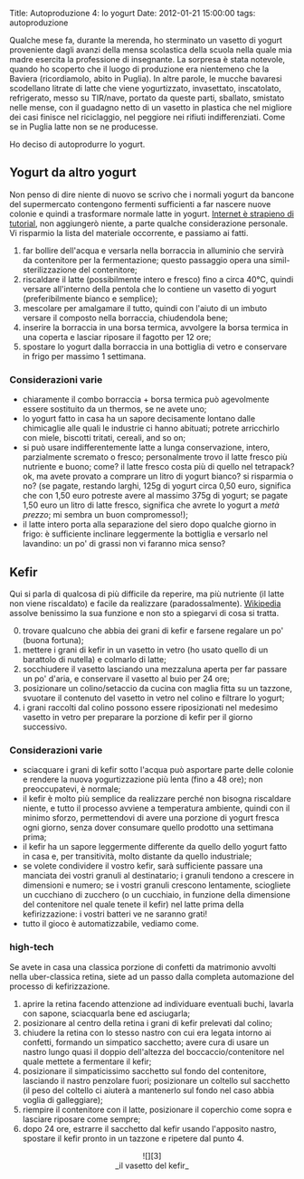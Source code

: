 Title: Autoproduzione 4: lo yogurt
Date:  2012-01-21 15:00:00
tags: autoproduzione

Qualche mese fa, durante la merenda, ho sterminato un vasetto di yogurt proveniente dagli avanzi della mensa scolastica della scuola nella quale mia madre esercita la professione di insegnante. La sorpresa è stata notevole, quando ho scoperto che il luogo di produzione era nientemeno che la Baviera (ricordiamolo, abito in Puglia). In altre parole, le mucche bavaresi scodellano litrate di latte che viene yogurtizzato, invasettato, inscatolato, refrigerato, messo su TIR/nave, portato da queste parti, sballato, smistato nelle mense, con il guadagno netto di un vasetto in plastica che nel migliore dei casi finisce nel riciclaggio, nel peggiore nei rifiuti indifferenziati. Come se in Puglia latte non se ne producesse.

Ho deciso di autoprodurre lo yogurt.

## Yogurt da altro yogurt ##

Non penso di dire niente di nuovo se scrivo che i normali yogurt da bancone del supermercato contengono fermenti sufficienti a far nascere nuove colonie e quindi a trasformare normale latte in yogurt. [Internet è strapieno di tutorial][2], non aggiungerò niente, a parte qualche considerazione personale. Vi risparmio la lista del materiale occorrente, e passiamo ai fatti.

1. far bollire dell'acqua e versarla nella borraccia in alluminio che servirà da contenitore per la fermentazione; questo passaggio opera una simil-sterilizzazione del contenitore;
2. riscaldare il latte (possibilmente intero e fresco) fino a circa 40°C, quindi versare all'interno della pentola che lo contiene un vasetto di yogurt (preferibilmente bianco e semplice);
3. mescolare per amalgamare il tutto, quindi con l'aiuto di un imbuto versare il composto nella borraccia, chiudendola bene;
4. inserire la borraccia in una borsa termica, avvolgere la borsa termica in una coperta e lasciar riposare il fagotto per 12 ore;
5. spostare lo yogurt dalla borraccia in una bottiglia di vetro e conservare in frigo per massimo 1 settimana.

### Considerazioni varie ###
* chiaramente il combo borraccia + borsa termica può agevolmente essere sostituito da un thermos, se ne avete uno;
* lo yogurt fatto in casa ha un sapore decisamente lontano dalle chimicaglie alle quali le industrie ci hanno abituati; potrete arricchirlo con miele, biscotti tritati, cereali, and so on;
* si può usare indifferentemente latte a lunga conservazione, intero, parzialmente scremato o fresco; personalmente trovo il latte fresco più nutriente e buono; come? il latte fresco costa più di quello nel tetrapack? ok, ma avete provato a comprare un litro di yogurt bianco? si risparmia o no? (se pagate, restando larghi, 125g di yogurt circa 0,50 euro, significa che con 1,50 euro potreste avere al massimo 375g di yogurt; se pagate 1,50 euro un litro di latte fresco, significa che avrete lo yogurt a _metà prezzo_; mi sembra un buon compromesso!);
* il latte intero porta alla separazione del siero dopo qualche giorno in frigo: è sufficiente inclinare leggermente la bottiglia e versarlo nel lavandino: un po' di grassi non vi faranno mica senso?

## Kefir ##

Qui si parla di qualcosa di più difficile da reperire, ma più nutriente (il latte non viene riscaldato) e facile da realizzare (paradossalmente). [Wikipedia][1] assolve benissimo la sua funzione e non sto a spiegarvi di cosa si tratta.

0. trovare qualcuno che abbia dei grani di kefir e farsene regalare un po' (buona fortuna);
1. mettere i grani di kefir in un vasetto in vetro (ho usato quello di un barattolo di nutella) e colmarlo di latte;
2. socchiudere il vasetto lasciando una mezzaluna aperta per far passare un po' d'aria, e conservare il vasetto al buio per 24 ore;
3. posizionare un colino/setaccio da cucina con maglia fitta su un tazzone, svuotare il contenuto del vasetto in vetro nel colino e filtrare lo yogurt;
4. i grani raccolti dal colino possono essere riposizionati nel medesimo vasetto in vetro per preparare la porzione di kefir per il giorno successivo.

### Considerazioni varie ###
* sciacquare i grani di kefir sotto l'acqua può asportare parte delle colonie e rendere la nuova yogurtizzazione più lenta (fino a 48 ore); non preoccupatevi, è normale;
* il kefir è molto più semplice da realizzare perché non bisogna riscaldare niente, e tutto il processo avviene a temperatura ambiente, quindi con il minimo sforzo, permettendovi di avere una porzione di yogurt fresca ogni giorno, senza dover consumare quello prodotto una settimana prima;
* il kefir ha un sapore leggermente differente da quello dello yogurt fatto in casa e, per transitività, molto distante da quello industriale;
* se volete condividere il vostro kefir, sarà sufficiente passare una manciata dei vostri granuli al destinatario; i granuli tendono a crescere in dimensioni e numero; se i vostri granuli crescono lentamente, sciogliete un cucchiano di zucchero (o un cucchiaio, in funzione della dimensione del contenitore nel quale tenete il kefir) nel latte prima della kefirizzazione: i vostri batteri ve ne saranno grati!
* tutto il gioco è automatizzabile, vediamo come.

### high-tech ###

Se avete in casa una classica porzione di confetti da matrimonio avvolti nella uber-classica retina, siete ad un passo dalla completa automazione del processo di kefirizzazione.

1. aprire la retina facendo attenzione ad individuare eventuali buchi, lavarla con sapone, sciacquarla bene ed asciugarla;
2. posizionare al centro della retina i grani di kefir prelevati dal colino;
3. chiudere la retina con lo stesso nastro con cui era legata intorno ai confetti, formando un simpatico sacchetto; avere cura di usare un nastro lungo quasi il doppio dell'altezza del boccaccio/contenitore nel quale mettete a fermentare il kefir;
4. posizionare il simpaticissimo sacchetto sul fondo del contenitore, lasciando il nastro penzolare fuori; posizionare un coltello sul sacchetto (il peso del coltello ci aiuterà a mantenerlo sul fondo nel caso abbia voglia di galleggiare);
5. riempire il contenitore con il latte, posizionare il coperchio come sopra e lasciare riposare come sempre;
6. dopo 24 ore, estrarre il sacchetto dal kefir usando l'apposito nastro, spostare il kefir pronto in un tazzone e ripetere dal punto 4.

<center>![][3]<br>_il vasetto del kefir_</center>

   [1]: http://en.wikipedia.org/wiki/Kefir
   [2]: https://duckduckgo.com/?q=homebrew+yogurt
   [3]: http://dl.dropbox.com/u/369614/blog/img_red/kefir.jpg


